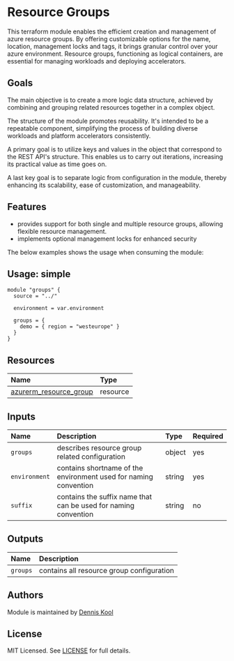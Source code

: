 # Resource Groups

This terraform module enables the efficient creation and management of azure resource groups. By offering customizable options for the name, location, management locks and tags, it brings granular control over your azure environment. Resource groups, functioning as logical containers, are essential for managing workloads and deploying accelerators.

## Goals

The main objective is to create a more logic data structure, achieved by combining and grouping related resources together in a complex object.

The structure of the module promotes reusability. It's intended to be a repeatable component, simplifying the process of building diverse workloads and platform accelerators consistently.

A primary goal is to utilize keys and values in the object that correspond to the REST API's structure. This enables us to carry out iterations, increasing its practical value as time goes on.

A last key goal is to separate logic from configuration in the module, thereby enhancing its scalability, ease of customization, and manageability.

## Features

- provides support for both single and multiple resource groups, allowing flexible resource management.
- implements optional management locks for enhanced security

The below examples shows the usage when consuming the module:

## Usage: simple

```hcl
module "groups" {
  source = "../"

  environment = var.environment

  groups = {
    demo = { region = "westeurope" }
  }
}
```

## Resources

| Name | Type |
| :-- | :-- |
| [azurerm_resource_group](https://registry.terraform.io/providers/hashicorp/azurerm/latest/docs/resources/resource_group) | resource |

## Inputs

| Name | Description | Type | Required |
| :-- | :-- | :-- | :-- |
| `groups` | describes resource group related configuration | object | yes |
| `environment` | contains shortname of the environment used for naming convention | string | yes |
| `suffix` | contains the suffix name that can be used for naming convention | string | no |

## Outputs

| Name | Description |
| :-- | :-- |
| `groups` | contains all resource group configuration |

## Authors

Module is maintained by [Dennis Kool](https://github.com/dkooll)

## License

MIT Licensed. See [LICENSE](https://github.com/aztfmods/terraform-azure-rg/blob/main/LICENSE) for full details.
